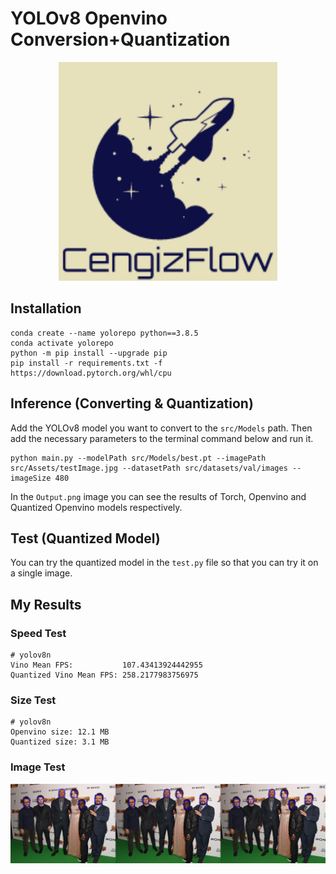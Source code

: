 # YOLOv8 Openvino Conversion+Quantization
<p align="center">
  <img src="src/Assets/logo.png" width="350" title="logo">
</p>

## Installation
```
conda create --name yolorepo python==3.8.5
conda activate yolorepo
python -m pip install --upgrade pip
pip install -r requirements.txt -f https://download.pytorch.org/whl/cpu
```
## Inference (Converting & Quantization)
Add the YOLOv8 model you want to convert to the `src/Models` path. Then add the necessary parameters to the terminal command below and run it. 
```
python main.py --modelPath src/Models/best.pt --imagePath src/Assets/testImage.jpg --datasetPath src/datasets/val/images --imageSize 480
```
In the `Output.png` image you can see the results of Torch, Openvino and Quantized Openvino models respectively.

## Test (Quantized Model)
You can try the quantized model in the `test.py` file so that you can try it on a single image.
## My Results
### Speed Test
```
# yolov8n
Vino Mean FPS:           107.43413924442955
Quantized Vino Mean FPS: 258.2177983756975
```
### Size Test
```
# yolov8n
Openvino size: 12.1 MB
Quantized size: 3.1 MB
```
### Image Test

<p align="center">
  <img src="src/Assets/Output.png" title="logo">
</p>